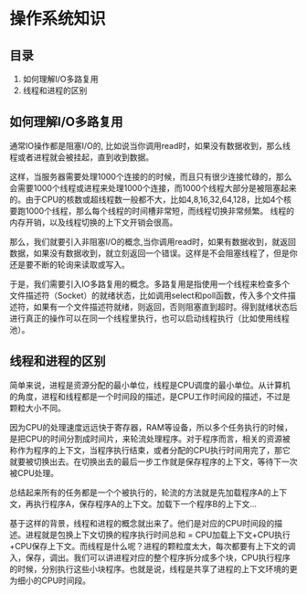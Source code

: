 # 操作系统知识

## 目录

1. 如何理解I/O多路复用
2. 线程和进程的区别

## 如何理解I/O多路复用

通常IO操作都是阻塞I/O的, 比如说当你调用read时，如果没有数据收到，那么线程或者进程就会被挂起，直到收到数据。

这样，当服务器需要处理1000个连接的的时候，而且只有很少连接忙碌的，那么会需要1000个线程或进程来处理1000个连接，而1000个线程大部分是被阻塞起来的。由于CPU的核数或超线程数一般都不大，比如4,8,16,32,64,128，比如4个核要跑1000个线程，那么每个线程的时间槽非常短，而线程切换非常频繁。
线程的内存开销，以及线程切换的上下文开销会很高。

那么，我们就要引入非阻塞I/O的概念,当你调用read时，如果有数据收到，就返回数据，如果没有数据收到，就立刻返回一个错误。这样是不会阻塞线程了，但是你还是要不断的轮询来读取或写入。

于是，我们需要引入IO多路复用的概念。多路复用是指使用一个线程来检查多个文件描述符（Socket）的就绪状态，比如调用select和poll函数，传入多个文件描述符，如果有一个文件描述符就绪，则返回，否则阻塞直到超时。得到就绪状态后进行真正的操作可以在同一个线程里执行，也可以启动线程执行（比如使用线程池）。

## 线程和进程的区别

简单来说，进程是资源分配的最小单位，线程是CPU调度的最小单位。从计算机的角度，进程和线程都是一个时间段的描述，是CPU工作时间段的描述，不过是颗粒大小不同。

因为CPU的处理速度远远快于寄存器，RAM等设备，所以多个任务执行的时候，是把CPU的时间分割成时间片，来轮流处理程序。对于程序而言，相关的资源被称作为程序的上下文，当程序执行结束，或者分配的CPU执行时间用完了，那它就要被切换出去。在切换出去的最后一步工作就是保存程序的上下文，等待下一次被CPU处理。

总结起来所有的任务都是一个个被执行的，轮流的方法就是先加载程序A的上下文，再执行程序A，保存程序A的上下文。加载下一个程序B的上下文...

基于这样的背景，线程和进程的概念就出来了。他们是对应的CPU时间段的描述。进程就是包换上下文切换的程序执行时间总和 = CPU加载上下文+CPU执行+CPU保存上下文。而线程是什么呢？进程的颗粒度太大，每次都要有上下文的调入，保存，调出。我们可以讲进程对应的整个程序拆分成多个块，CPU执行程序的时候，分别执行这些小块程序。也就是说，线程是共享了进程的上下文环境的更为细小的CPU时间段。